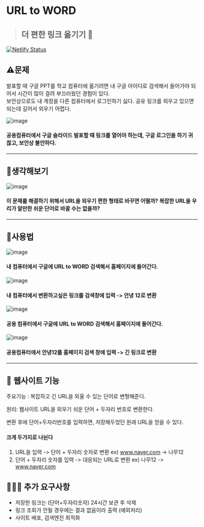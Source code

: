 # URL to WORD 
> ## 더 편한 링크 옮기기 📎

[![Netlify Status](https://api.netlify.com/api/v1/badges/6fd24744-c87d-44cb-b835-6bd82ad5ef0e/deploy-status)](https://app.netlify.com/sites/url-to-word/deploys)

## ⚠문제
발표할 때 구글 PPT를 학교 컴퓨터에 옮기려면 내 구글 아이디로 검색해서 들어가야 되어서 시간이 많이 걸려 부끄러웠던 경험이 있다.   
보안상으로도 내 계정을 다른 컴퓨터에서 로그인하기 싫다. 공유 링크를 외우고 있으면 되는데 길어서 외우기 어렵다.

![image](https://user-images.githubusercontent.com/43921054/104095935-f6184300-52dc-11eb-9475-14ee27b3a0d8.png)

#### 공용컴퓨터에서 구글 슬라이드 발표할 때 링크를 열어야 하는데, 구글 로그인을 하기 귀찮고, 보안상 불안하다.
_____________
## 💭생각해보기
![image](https://user-images.githubusercontent.com/43921054/104095989-3bd50b80-52dd-11eb-986a-1817efb17899.png)

#### 이 문제를 해결하기 위해서 URL을 외우기 편한 형태로 바꾸면 어떨까? 복잡한 URL을 우리가 알만한 쉬운 단어로 바꿀 수는 없을까?
____________
## 📝사용법
![image](https://user-images.githubusercontent.com/43921054/104096090-bd2c9e00-52dd-11eb-9ba5-559750a85919.png)
#### 내 컴퓨터에서 구글에 URL to WORD 검색해서 홈페이지에 들어간다.

![image](https://user-images.githubusercontent.com/43921054/104096104-d0d80480-52dd-11eb-9037-543160594c28.png)
#### 내 컴퓨터에서 변환하고싶은 링크를 검색창에 입력 -> 안녕 12로 변환

![image](https://user-images.githubusercontent.com/43921054/104096128-fc5aef00-52dd-11eb-84e0-25cc3f206211.png)
#### 공용 컴퓨터에서 구글에 URL to WORD 검색해서 홈페이지에 들어간다.

![image](https://user-images.githubusercontent.com/43921054/104096141-0aa90b00-52de-11eb-88d4-9097c3d1e8c8.png)
#### 공용컴퓨터에서 안녕12를 홈페이지 검색 창에 입력 -> 긴 링크로 변환
__________
## 📰 웹사이트 기능
주요기능 : 복잡하고 긴 URL을 외울 수 있는 단어로 변형해준다.

원리: 웹사이트 URL을 외우기 쉬운 단어 +  두자리 번호로 변환한다.

변환 후에 단어+두자리번호를 입력하면, 저장해두었던 원래 URL을 얻을 수 있다.
 
#### 크게 두가지로 나뉜다
1. URL을 입력 -> 단어 + 두자리 숫자로 변환 ex)  www.naver.com -> 나무12   
2. 단어 + 두자리 숫자를 입력 -> 대응되는 URL로 변환 ex) 나무12 -> www.naver.com

## 👨🏻‍💻 추가 요구사항
- 저장한 링크는 (단어+두자리숫자) 24시간 보관 후 삭제 
- 링크 조회가 안될 경우에는 결과 없음이라 출력 (예외처리)
- 사이트 배포, 검색엔진 최적화

